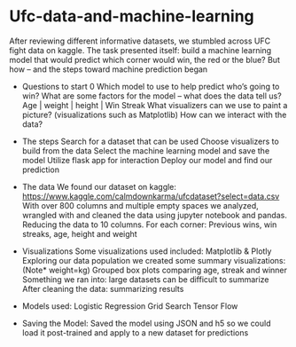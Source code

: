 # Ufc-data-and-machine-learning

After reviewing different informative datasets, we stumbled across UFC fight data on kaggle. 
The task presented itself: build a machine learning model that would predict which corner would win, the red or the blue?
But how – and the steps toward machine prediction began

- Questions to start
0 Which model to use to help predict who’s going to win?
What are some factors for the model – what does the data tell us? Age | weight | height | Win Streak
What visualizers can we use to paint a picture? (visualizations such as Matplotlib)
How can we interact with the data?

- The steps
Search for a dataset that can be used
Choose visualizers to build from the data
Select the machine learning model and save the model
Utilize flask app for interaction
Deploy our model and find our prediction

- The data
We found our dataset on kaggle: https://www.kaggle.com/calmdownkarma/ufcdataset?select=data.csv
With over 800 columns and multiple empty spaces we analyzed, wrangled with and cleaned the data using jupyter notebook and pandas. 
Reducing the data to 10 columns. For each corner: Previous wins, win streaks, age, height and weight

- Visualizations
Some visualizations used included: Matplotlib & Plotly
Exploring our data population we created some summary visualizations: (Note* weight=kg)
Grouped box plots comparing age, streak and winner
Something we ran into: large datasets can be difficult to summarize
After cleaning the data: summarizing results

- Models used:
Logistic Regression
Grid Search
Tensor Flow 
- Saving the Model:
Saved the model using JSON and h5 so we could load it post-trained and apply to a new dataset for predictions

